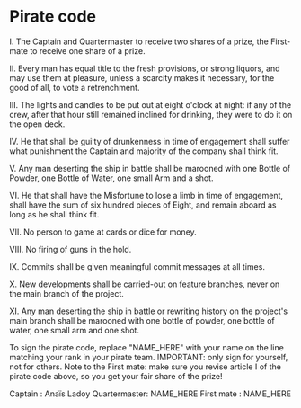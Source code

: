 # Pirate code

I.    The Captain and Quartermaster to receive two shares of a prize, the First-mate to
      receive one share of a prize.

II.   Every man has equal title to the fresh provisions, or strong liquors, and may use
      them at pleasure, unless a scarcity makes it necessary, for the good of all, to vote
      a retrenchment.

III.  The lights and candles to be put out at eight o'clock at night: if any of the crew,
      after that hour still remained inclined for drinking, they were to do it on the open
      deck.

IV.   He that shall be guilty of drunkenness in time of engagement shall suffer what
      punishment the Captain and majority of the company shall think fit.

V.    Any man deserting the ship in battle shall be marooned with one Bottle of Powder, one
      Bottle of Water, one small Arm and a shot.

VI.   He that shall have the Misfortune to lose a limb in time of engagement, shall have the
      sum of six hundred pieces of Eight, and remain aboard as long as he shall think fit.

VII.  No person to game at cards or dice for money.

VIII. No firing of guns in the hold.

IX.   Commits shall be given meaningful commit messages at all times.

X.    New developments shall be carried-out on feature branches, never on the main branch
      of the project.

XI.   Any man deserting the ship in battle or rewriting history on the project's main branch
      shall be marooned with one bottle of powder, one bottle of water, one small arm and one
      shot.


To sign the pirate code, replace "NAME_HERE" with your name on the line matching your
rank in your pirate team. IMPORTANT: only sign for yourself, not for others.
Note to the First mate: make sure you revise article I of the pirate code above, so you
get your fair share of the prize!

Captain      : Anaïs Ladoy
Quartermaster: NAME_HERE
First mate   : NAME_HERE


